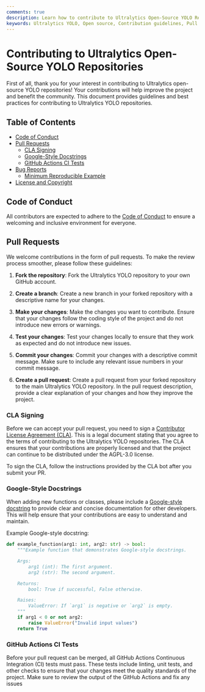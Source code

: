 ```yaml
---
comments: true
description: Learn how to contribute to Ultralytics Open-Source YOLO Repositories with contributions guidelines, pull requests requirements, and GitHub CI tests.
keywords: Ultralytics YOLO, Open source, Contribution guidelines, Pull requests, CLA, GitHub Actions CI Tests, Google-style docstrings
---
```


# Contributing to Ultralytics Open-Source YOLO Repositories

First of all, thank you for your interest in contributing to Ultralytics open-source YOLO repositories! Your contributions will help improve the project and benefit the community. This document provides guidelines and best practices for contributing to Ultralytics YOLO repositories.

## Table of Contents

- [Code of Conduct](#code-of-conduct)
- [Pull Requests](#pull-requests)
    - [CLA Signing](#cla-signing)
    - [Google-Style Docstrings](#google-style-docstrings)
    - [GitHub Actions CI Tests](#github-actions-ci-tests)
- [Bug Reports](#bug-reports)
    - [Minimum Reproducible Example](#minimum-reproducible-example)
- [License and Copyright](#license-and-copyright)

## Code of Conduct

All contributors are expected to adhere to the [Code of Conduct](code_of_conduct.md) to ensure a welcoming and inclusive environment for everyone.

## Pull Requests

We welcome contributions in the form of pull requests. To make the review process smoother, please follow these guidelines:

1. **Fork the repository**: Fork the Ultralytics YOLO repository to your own GitHub account.

2. **Create a branch**: Create a new branch in your forked repository with a descriptive name for your changes.

3. **Make your changes**: Make the changes you want to contribute. Ensure that your changes follow the coding style of the project and do not introduce new errors or warnings.

4. **Test your changes**: Test your changes locally to ensure that they work as expected and do not introduce new issues.

5. **Commit your changes**: Commit your changes with a descriptive commit message. Make sure to include any relevant issue numbers in your commit message.

6. **Create a pull request**: Create a pull request from your forked repository to the main Ultralytics YOLO repository. In the pull request description, provide a clear explanation of your changes and how they improve the project.

### CLA Signing

Before we can accept your pull request, you need to sign a [Contributor License Agreement (CLA)](CLA.md). This is a legal document stating that you agree to the terms of contributing to the Ultralytics YOLO repositories. The CLA ensures that your contributions are properly licensed and that the project can continue to be distributed under the AGPL-3.0 license.

To sign the CLA, follow the instructions provided by the CLA bot after you submit your PR.

### Google-Style Docstrings

When adding new functions or classes, please include a [Google-style docstring](https://google.github.io/styleguide/pyguide.html) to provide clear and concise documentation for other developers. This will help ensure that your contributions are easy to understand and maintain.

Example Google-style docstring:

```python
def example_function(arg1: int, arg2: str) -> bool:
    """Example function that demonstrates Google-style docstrings.

    Args:
        arg1 (int): The first argument.
        arg2 (str): The second argument.

    Returns:
        bool: True if successful, False otherwise.

    Raises:
        ValueError: If `arg1` is negative or `arg2` is empty.
    """
    if arg1 < 0 or not arg2:
        raise ValueError("Invalid input values")
    return True
```

### GitHub Actions CI Tests

Before your pull request can be merged, all GitHub Actions Continuous Integration (CI) tests must pass. These tests include linting, unit tests, and other checks to ensure that your changes meet the quality standards of the project. Make sure to review the output of the GitHub Actions and fix any issues